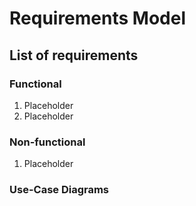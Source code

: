 # Requirements Model

## List of requirements

### Functional
1. Placeholder
2. Placeholder

### Non-functional
1. Placeholder


### Use-Case Diagrams